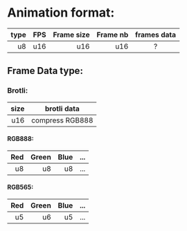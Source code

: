 # Animation format:

| type | FPS | Frame size | Frame nb | frames data |
|-----:|----:|-----------:|---------:|:-----------:|
| u8   | u16 | u16        | u16      |     ?       |

## Frame Data type:
### Brotli:
 | size | brotli data   |
 |-----:|:-------------:|
 | u16  |compress RGB888|

 #### RGB888:
 | Red | Green | Blue | ... |
 |----:|------:|-----:|:---:|
 | u8  |  u8   | u8   | ... |

  #### RGB565:
 | Red | Green | Blue | ... |
 |----:|------:|-----:|:---:|
 | u5  |  u6   | u5   | ... |
